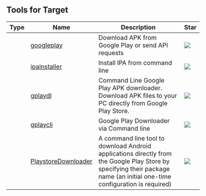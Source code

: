 
## Tools for Target

| Type | Name | Description | Star |
| --- | --- | --- | --- |
||[googleplay](https://github.com/89z/googleplay)|Download APK from Google Play or send API requests|![](https://img.shields.io/github/stars/89z/googleplay?label=%20)|
||[ipainstaller](https://github.com/autopear/ipainstaller)|Install IPA from command line|![](https://img.shields.io/github/stars/autopear/ipainstaller?label=%20)|
||[gplaydl](https://github.com/rehmatworks/gplaydl)|Command Line Google Play APK downloader. Download APK files to your PC directly from Google Play Store.|![](https://img.shields.io/github/stars/rehmatworks/gplaydl?label=%20)|
||[gplaycli](https://github.com/matlink/gplaycli)|Google Play Downloader via Command line|![](https://img.shields.io/github/stars/matlink/gplaycli?label=%20)|
||[PlaystoreDownloader](https://github.com/ClaudiuGeorgiu/PlaystoreDownloader)|A command line tool to download Android applications directly from the Google Play Store by specifying their package name (an initial one-time configuration is required)|![](https://img.shields.io/github/stars/ClaudiuGeorgiu/PlaystoreDownloader?label=%20)|

